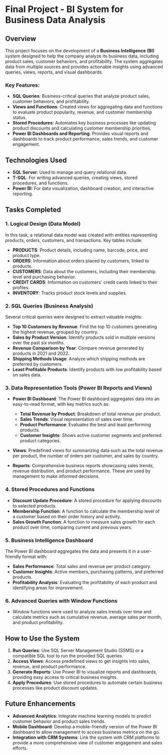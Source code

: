 # Final Project - BI System for Business Data Analysis

## Overview
This project focuses on the development of a **Business Intelligence (BI)** system designed to help the company analyze its business data, including product sales, customer behaviors, and profitability. The system aggregates data from multiple sources and provides actionable insights using advanced queries, views, reports, and visual dashboards.

### Key Features:
- **SQL Queries**: Business-critical queries that analyze product sales, customer behaviors, and profitability.
- **Views and Functions**: Created views for aggregating data and functions to evaluate product popularity, revenue, and customer membership status.
- **Stored Procedures**: Automates key business processes like updating product discounts and calculating customer membership priorities.
- **Power BI Dashboards and Reporting**: Provides visual reports and dashboards to track product performance, sales trends, and customer engagement.

## Technologies Used
- **SQL Server**: Used to manage and query relational data.
- **T-SQL**: For writing advanced queries, creating views, stored procedures, and functions.
- **Power BI**: For data visualization, dashboard creation, and interactive reporting.
  
## Tasks Completed

### 1. **Logical Design (Data Model)**
In this task, a relational data model was created with entities representing products, orders, customers, and transactions. Key tables include:
- **PRODUCTS**: Product details, including name, barcode, price, and product type.
- **ORDERS**: Information about orders placed by customers, linked to products.
- **CUSTOMERS**: Data about the customers, including their membership level and purchasing behavior.
- **CREDIT CARDS**: Information on customers' credit cards linked to their profiles.
- **INVENTORY**: Tracks product stock levels and supplies.

### 2. **SQL Queries (Business Analysis)**
Several critical queries were designed to extract valuable insights:
- **Top 10 Customers by Revenue**: Find the top 10 customers generating the highest revenue, grouped by country.
- **Sales by Product Version**: Identify products sold in multiple versions over the past six months.
- **Revenue Comparison by Year**: Compare revenue generated by products in 2021 and 2022.
- **Shipping Methods Usage**: Analyze which shipping methods are preferred by customers.
- **Least Profitable Products**: Identify products with low profitability based on sales data.

### 3. **Data Representation Tools (Power BI Reports and Views)**
- **Power BI Dashboard**: The Power BI dashboard aggregates data into an easy-to-read format, with key metrics such as:
  - **Total Revenue by Product**: Breakdown of total revenue per product.
  - **Sales Trends**: Visual representation of sales over time.
  - **Product Performance**: Evaluates the best and least performing products.
  - **Customer Insights**: Shows active customer segments and preferred product categories.
  
- **Views**: Predefined views for summarizing data such as the total revenue per product, the number of orders per customer, and sales by country.
- **Reports**: Comprehensive business reports showcasing sales trends, revenue distribution, and product performance. These are used by management to make informed decisions.

### 4. **Stored Procedures and Functions**
- **Discount Update Procedure**: A stored procedure for applying discounts to selected products.
- **Membership Function**: A function to calculate the membership level of a customer based on their order history and activity.
- **Sales Growth Function**: A function to measure sales growth for each product over time, comparing current and previous years.

### 5. **Business Intelligence Dashboard**
The Power BI dashboard aggregates the data and presents it in a user-friendly format with:
- **Sales Performance**: Total sales and revenue per product category.
- **Customer Insights**: Active members, purchasing patterns, and preferred products.
- **Profitability Analysis**: Evaluating the profitability of each product and identifying areas for improvement.

### 6. **Advanced Queries with Window Functions**
- Window functions were used to analyze sales trends over time and calculate metrics such as cumulative revenue, average sales per month, and product profitability.

## How to Use the System

1. **Run Queries**: Use SQL Server Management Studio (SSMS) or a compatible SQL tool to run the provided SQL queries.
2. **Access Views**: Access predefined views to get insights into sales, revenue, and product performance.
3. **Generate Reports**: Use Power BI to visualize reports and dashboards, providing easy access to critical business insights.
4. **Apply Procedures**: Use stored procedures to automate certain business processes like product discount updates.

## Future Enhancements
- **Advanced Analytics**: Integrate machine learning models to predict customer behavior and product sales trends.
- **Mobile Dashboard**: Develop a mobile-friendly version of the Power BI dashboard to allow management to access business metrics on the go.
- **Integration with CRM Systems**: Link the system with CRM platforms to provide a more comprehensive view of customer engagement and sales efforts.

